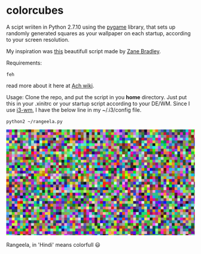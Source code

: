 # colorcubes

A scipt wriiten in Python 2.7.10 using the [pygame](http://www.pygame.org/news.html) library, that sets up randomly generated squares as your wallpaper on each startup, according to your screen resolution.

My inspiration was [this](https://github.com/zzggbb/colorblocks) beautifull script made by [Zane
Bradley](https://github.com/zzggbb).

Requirements:
```
feh
```
read more about it here at [Ach wiki](https://wiki.archlinux.org/index.php/Feh).

Usage:
Clone the repo, and put the script in you **home** directory.
Just put this in your .xinitrc or your startup script according to your DE/WM.
Since I use [i3-wm](https://i3wm.org/), I have the below line in my ~/.i3/config file.
```
python2 ~/rangeela.py
```

![pic](https://raw.githubusercontent.com/anshulc95/rangeela/master/pic.png)

Rangeela, in 'Hindi' means colorfull :smiley:
